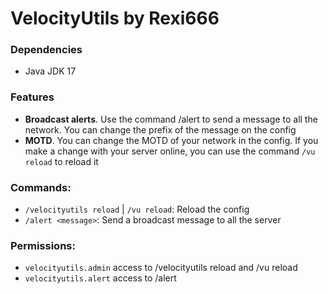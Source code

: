 # VelocityUtils by Rexi666
### Dependencies
- Java JDK 17

### Features
- **Broadcast alerts**. Use the command /alert to send a message to all the network. You can change the prefix of the message on the config
- **MOTD**. You can change the MOTD of your network in the config. If you make a change with your server online, you can use the command `/vu reload` to reload it

### Commands:
- `/velocityutils reload` | `/vu reload`: Reload the config
- `/alert <message>`: Send a broadcast message to all the server

### Permissions:
- `velocityutils.admin` access to /velocityutils reload and /vu reload
- `velocityutils.alert` access to /alert